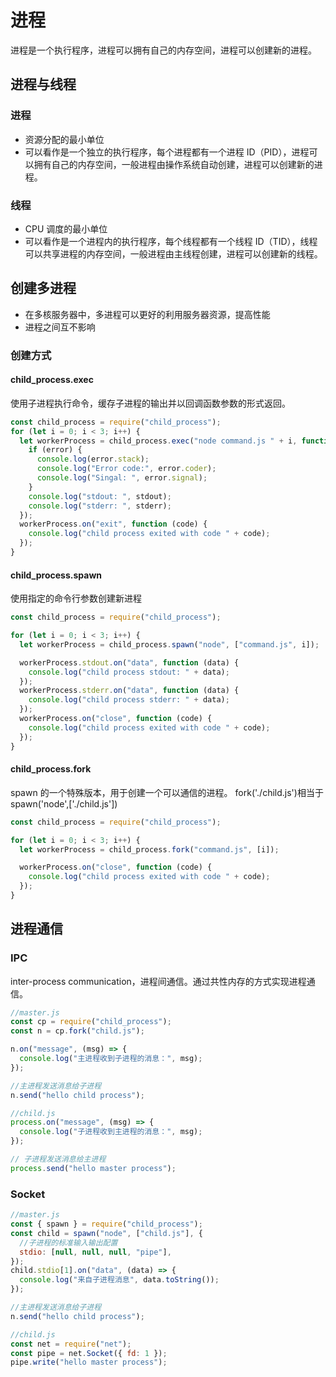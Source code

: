 # 进程

进程是一个执行程序，进程可以拥有自己的内存空间，进程可以创建新的进程。

## 进程与线程

### 进程

- 资源分配的最小单位
- 可以看作是一个独立的执行程序，每个进程都有一个进程 ID（PID），进程可以拥有自己的内存空间，一般进程由操作系统自动创建，进程可以创建新的进程。

### 线程

- CPU 调度的最小单位
- 可以看作是一个进程内的执行程序，每个线程都有一个线程 ID（TID），线程可以共享进程的内存空间，一般进程由主线程创建，进程可以创建新的线程。

## 创建多进程

- 在多核服务器中，多进程可以更好的利用服务器资源，提高性能
- 进程之间互不影响

### 创建方式

#### child_process.exec

使用子进程执行命令，缓存子进程的输出并以回调函数参数的形式返回。

```js
const child_process = require("child_process");
for (let i = 0; i < 3; i++) {
  let workerProcess = child_process.exec("node command.js " + i, function (error, stdout, stderr) {
    if (error) {
      console.log(error.stack);
      console.log("Error code:", error.coder);
      console.log("Singal: ", error.signal);
    }
    console.log("stdout: ", stdout);
    console.log("stderr: ", stderr);
  });
  workerProcess.on("exit", function (code) {
    console.log("child process exited with code " + code);
  });
}
```

#### child_process.spawn

使用指定的命令行参数创建新进程

```js
const child_process = require("child_process");

for (let i = 0; i < 3; i++) {
  let workerProcess = child_process.spawn("node", ["command.js", i]);

  workerProcess.stdout.on("data", function (data) {
    console.log("child process stdout: " + data);
  });
  workerProcess.stderr.on("data", function (data) {
    console.log("child process stderr: " + data);
  });
  workerProcess.on("close", function (code) {
    console.log("child process exited with code " + code);
  });
}
```

#### child_process.fork

spawn 的一个特殊版本，用于创建一个可以通信的进程。
fork('./child.js')相当于 spawn('node',['./child.js'])

```js
const child_process = require("child_process");

for (let i = 0; i < 3; i++) {
  let workerProcess = child_process.fork("command.js", [i]);

  workerProcess.on("close", function (code) {
    console.log("child process exited with code " + code);
  });
}
```

## 进程通信

### IPC

inter-process communication，进程间通信。通过共性内存的方式实现进程通信。

```js
//master.js
const cp = require("child_process");
const n = cp.fork("child.js");

n.on("message", (msg) => {
  console.log("主进程收到子进程的消息：", msg);
});

//主进程发送消息给子进程
n.send("hello child process");

//child.js
process.on("message", (msg) => {
  console.log("子进程收到主进程的消息：", msg);
});

// 子进程发送消息给主进程
process.send("hello master process");
```

### Socket

```js
//master.js
const { spawn } = require("child_process");
const child = spawn("node", ["child.js"], {
  //子进程的标准输入输出配置
  stdio: [null, null, null, "pipe"],
});
child.stdio[1].on("data", (data) => {
  console.log("来自子进程消息", data.toString());
});

//主进程发送消息给子进程
n.send("hello child process");

//child.js
const net = require("net");
const pipe = net.Socket({ fd: 1 });
pipe.write("hello master process");
```
